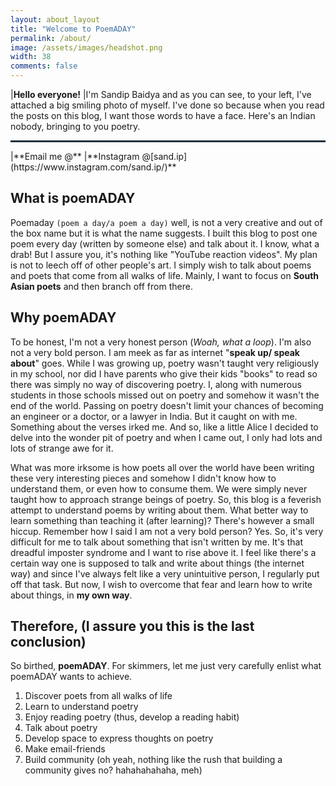 ```yaml
---
layout: about_layout
title: "Welcome to PoemADAY"
permalink: /about/
image: /assets/images/headshot.png
width: 38
comments: false
---
```


|**Hello everyone!**
|I'm Sandip Baidya and as you can see, to your left, I've attached a big smiling photo of myself. I've done so because when you read the posts on this blog, I want those words to have a face. Here's an Indian nobody, bringing to you poetry.

<hr style="border:0.1rem dotted #212F3D; background: #212F3D;">
|**Email me @<sandipbaidya17@gmail.com>**
|**Instagram @[sand.ip](https://www.instagram.com/sand.ip/)**

## What is poemADAY

Poemaday ``(poem a day/a poem a day)`` well, is not a very creative and out of the box name but it is what the name suggests. I built this blog to post one poem every day (written by someone else) and talk about it. I know, what a drab! But I assure you, it's nothing like "YouTube reaction videos". My plan is not to leech off of other people's art. I simply wish to talk about poems and poets that come from all walks of life. Mainly, I want to focus on **South Asian poets** and then branch off from there.

## Why poemADAY

To be honest, I'm not a very honest person (*Woah, what a loop*). I'm also not a very bold person. I am meek as far as internet "**speak up/ speak about**" goes. While I was growing up, poetry wasn't taught very religiously in my school, nor did I have parents who give their kids "books" to read so there was simply no way of discovering poetry. I, along with numerous students in those schools missed out on poetry and somehow it wasn't the end of the world. Passing on poetry doesn't limit your chances of becoming an engineer or a doctor, or a lawyer in India. But it caught on with me. Something about the verses irked me. And so, like a little Alice I decided to delve into the wonder pit of poetry and when I came out, I only had lots and lots of strange awe for it. 

What was more irksome is how poets all over the world have been writing these very interesting pieces and somehow I didn't know how to understand them, or even how to consume them. We were simply never taught how to approach strange beings of poetry. So, this blog is a feverish attempt to understand poems by writing about them. What better way to learn something than teaching it (after learning)? There's however a small hiccup. Remember how I said I am not a very bold person? Yes. So, it's very difficult for me to talk about something that isn't written by me. It's that dreadful imposter syndrome and I want to rise above it. I feel like there's a certain way one is supposed to talk and write about things (the internet way) and since I've always felt like a very unintuitive person, I regularly put off that task. But now, I wish to overcome that fear and learn how to write about things, in **my own way**.

## Therefore, (I assure you this is the last conclusion)

So birthed, **poemADAY**. For skimmers, let me just very carefully enlist what poemADAY wants to achieve.

1. Discover poets from all walks of life
2. Learn to understand poetry
3. Enjoy reading poetry (thus, develop a reading habit)
4. Talk about poetry
5. Develop space to express thoughts on poetry
6. Make email-friends
7. Build community (oh yeah, nothing like the rush that building a community gives no? hahahahahaha, meh) 